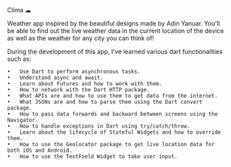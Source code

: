 Clima ☁

Weather app inspired by the beautiful designs made by Adin Yanuar. You'll be able to find out the live weather data in the current location of the device as well as the weather for any city you can think of!

During the development of this app, I've learned various dart functionalities such as:

    •	Use Dart to perform asynchronous tasks.
    •	Understand async and await.
    •	Learn about Futures and how to work with them.
    •	How to network with the Dart HTTP package.
    •	What APIs are and how to use them to get data from the internet.
    •	What JSONs are and how to parse them using the Dart convert package.
    •	How to pass data forwards and backward between screens using the Navigator.
    •	How to handle exceptions in Dart using try/catch/throw.
    •	Learn about the lifecycle of Stateful Widgets and how to override them.
    •	How to use the Geolocator package to get live location data for both iOS and Android.
    •	How to use the TextField Widget to take user input.
